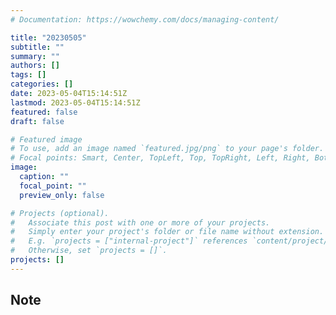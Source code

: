 ```yaml
---
# Documentation: https://wowchemy.com/docs/managing-content/

title: "20230505"
subtitle: ""
summary: ""
authors: []
tags: []
categories: []
date: 2023-05-04T15:14:51Z
lastmod: 2023-05-04T15:14:51Z
featured: false
draft: false

# Featured image
# To use, add an image named `featured.jpg/png` to your page's folder.
# Focal points: Smart, Center, TopLeft, Top, TopRight, Left, Right, BottomLeft, Bottom, BottomRight.
image:
  caption: ""
  focal_point: ""
  preview_only: false

# Projects (optional).
#   Associate this post with one or more of your projects.
#   Simply enter your project's folder or file name without extension.
#   E.g. `projects = ["internal-project"]` references `content/project/deep-learning/index.md`.
#   Otherwise, set `projects = []`.
projects: []
---
```


## Note

